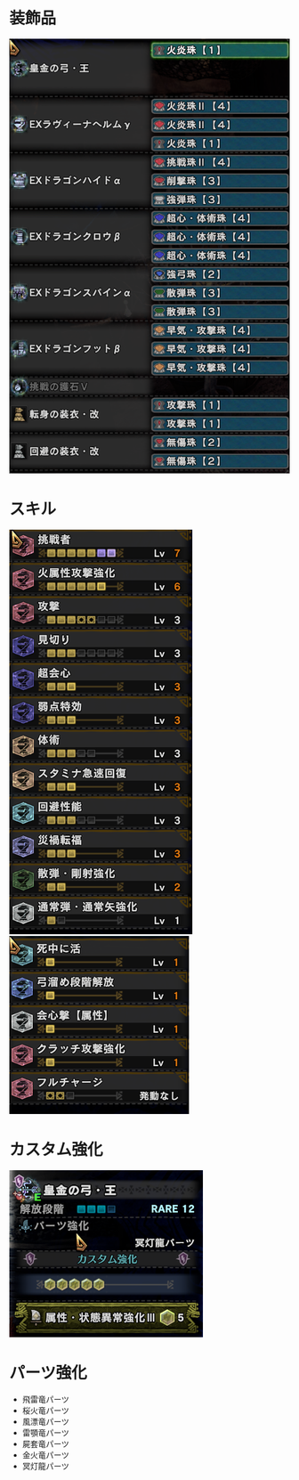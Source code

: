 # 装飾品
!["画像が読み込まれてないよ"](/images/14_1_1_jewels.png)

# スキル
!["画像が読み込まれてないよ"](/images/14_1_1_skill_1.png) !["画像が読み込まれてないよ"](/images/14_1_1_skill_2.png)

# カスタム強化
!["画像が読み込まれてないよ"](/images/14_1_1_augmentation.png)

# パーツ強化
- 飛雷竜パーツ
- 桜火竜パーツ
- 風漂竜パーツ
- 雷顎竜パーツ
- 屍套竜パーツ
- 金火竜パーツ
- 冥灯龍パーツ
